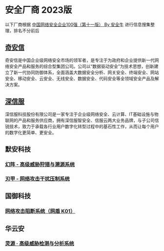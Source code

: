 # 安全厂商 2023版

以下厂商根据 [中国网络安全企业100强（第十一版） By 安全牛](https://www.aqniu.com/industry/101367.html) 进行信息搜集整理，排名不分前后

## [奇安信](./Qianxin/)

奇安信是中国企业级网络安全市场的领军者，是专注于为政府和企业提供新一代网络安全产品和服务的综合型集团公司。公司以“数据驱动安全”为技术思想，创新建立了新一代协同防御体系，全面涵盖大数据安全分析、网关安全、终端安全、网站安全、移动安全、云安全、无线安全、数据安全、代码安全等全领域安全产品及解决方案。

## [深信服](./Sangfor/)

深信服科技股份有限公司是一家专注于企业级网络安全、云计算、IT基础设施与物联网的产品和服务供应商，拥有深信服智安全、信服云两大业务品牌，与子公司信锐技术，致力于承载各行业用户数字化转型过程中的基石性工作，从而让每个用户的数字化更简单、更安全。

## 默安科技

### [幻阵 - 高级威胁狩猎与溯源系统](https://www.moresec.cn/product/magic-shield)

### [刃甲 - 网络攻击干扰压制系统](https://www.moresec.cn/product/ren-jia)

## 国御科技

### [网络攻击阻断系统（网盾 K01）](http://guoyutec.com/k01.html)

## 华云安

### [灵源 · 高级威胁检测与分析系统](https://www.huaun.com/product/aihunter)
